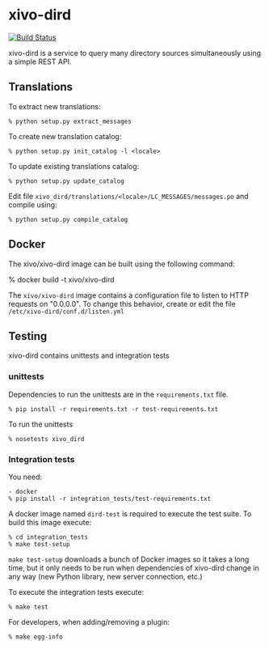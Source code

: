 # xivo-dird
[![Build Status](https://travis-ci.org/xivo-pbx/xivo-dird.png?branch=master)](https://travis-ci.org/xivo-pbx/xivo-dird)

xivo-dird is a service to query many directory sources simultaneously using a
simple REST API.


## Translations

To extract new translations:

    % python setup.py extract_messages

To create new translation catalog:

    % python setup.py init_catalog -l <locale>

To update existing translations catalog:

    % python setup.py update_catalog

Edit file `xivo_dird/translations/<locale>/LC_MESSAGES/messages.po` and compile
using:

    % python setup.py compile_catalog


## Docker

The xivo/xivo-dird image can be built using the following command:

   % docker build -t xivo/xivo-dird

The `xivo/xivo-dird` image contains a configuration file to listen to HTTP
requests on "0.0.0.0". To change this behavior, create or edit the file
`/etc/xivo-dird/conf.d/listen.yml`


## Testing

xivo-dird contains unittests and integration tests

### unittests

Dependencies to run the unittests are in the `requirements.txt` file.

    % pip install -r requirements.txt -r test-requirements.txt

To run the unittests

    % nosetests xivo_dird

### Integration tests

You need:

    - docker
    % pip install -r integration_tests/test-requirements.txt

A docker image named `dird-test` is required to execute the test suite.
To build this image execute:

    % cd integration_tests
    % make test-setup

`make test-setup` downloads a bunch of Docker images so it takes a long time,
but it only needs to be run when dependencies of xivo-dird change in any way
(new Python library, new server connection, etc.)

To execute the integration tests execute:

    % make test

For developers, when adding/removing a plugin:

    % make egg-info
